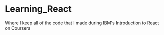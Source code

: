 # Learning_React
Where I keep all of the code that I made during IBM's Introduction to React on Coursera
